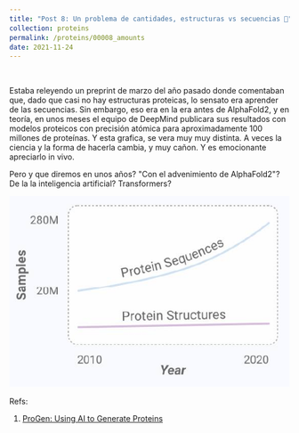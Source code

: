 ```yaml
---
title: "Post 8: Un problema de cantidades, estructuras vs secuencias 🚨"
collection: proteins
permalink: /proteins/00008_amounts
date: 2021-11-24
---
```


&nbsp;

Estaba releyendo un preprint de marzo del año pasado donde comentaban que, dado que casi no hay estructuras proteicas, lo sensato era aprender de las secuencias. Sin embargo, eso era en la era antes de AlphaFold2, y en teoría, en unos meses el equipo de DeepMind publicara sus resultados con modelos proteicos con precisión atómica para aproximadamente 100 millones de proteínas. Y esta grafica, se vera muy muy distinta. A veces la ciencia y la forma de hacerla cambia, y muy cañon. Y es emocionante apreciarlo in vivo. 

Pero y que diremos en unos años? "Con el advenimiento de AlphaFold2"?  De la la inteligencia artificial? Transformers?

![img](/images/proteins/00008_amount.jpg)


Refs:
1. [ProGen: Using AI to Generate Proteins](https://blog.salesforceairesearch.com/progen/)
